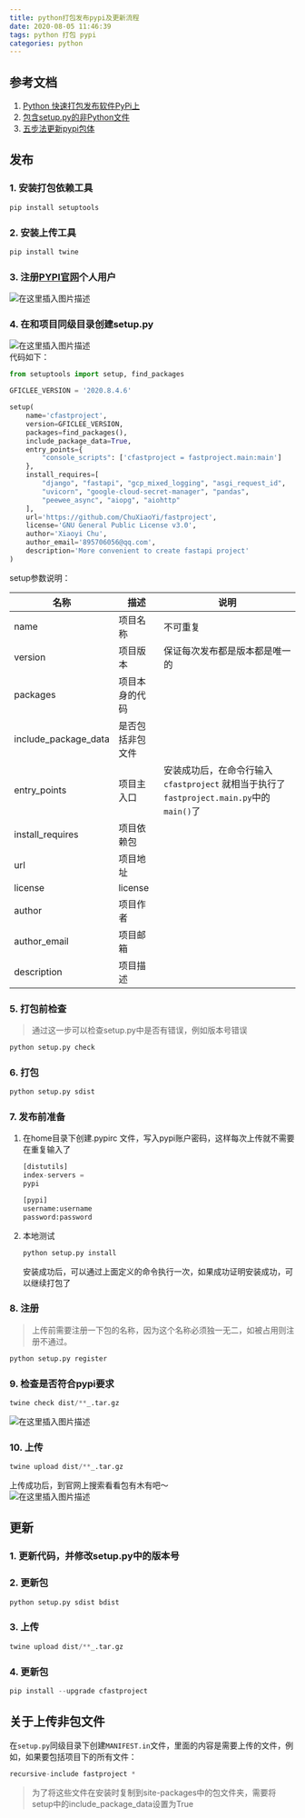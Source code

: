 ```yaml
---
title: python打包发布pypi及更新流程
date: 2020-08-05 11:46:39
tags: python 打包 pypi
categories: python
---
```


<!--more-->

## 参考文档

1.  [Python 快速打包发布软件PyPi上](http://yangfangs.github.io/2018/08/06/python-distribution-packages/#%E5%9C%A8pypi%E5%AE%98%E7%BD%91%E6%B3%A8%E5%86%8C%E4%B8%80%E4%B8%AApypi%E4%B8%AA%E4%BA%BA%E8%B4%A6%E6%88%B7%E5%A6%82%E4%B8%8B)
2.  [包含setup.py的非Python文件](https://www.it-swarm.dev/zh/python/%E5%8C%85%E5%90%ABsetuppy%E7%9A%84%E9%9D%9Epython%E6%96%87%E4%BB%B6/968888625/)
3.  [五步法更新pypi包体](https://blog.csdn.net/weixin_41855010/article/details/105506343)

## 发布

### 1\. 安装打包依赖工具

```python
pip install setuptools
```

### 2\. 安装上传工具

```python
pip install twine
```

### 3\. 注册[PYPI官网](https://pypi.org/)个人用户

![在这里插入图片描述](https://img-blog.csdnimg.cn/20200805113342473.png?x-oss-process=image/watermark,type_ZmFuZ3poZW5naGVpdGk,shadow_10,text_aHR0cHM6Ly9ibG9nLmNzZG4ubmV0L3dlaXhpbl80MDE1NjQ4Nw==,size_16,color_FFFFFF,t_70)

### 4\. 在和项目同级目录创建setup.py

![在这里插入图片描述](https://img-blog.csdnimg.cn/20200805113414940.png?x-oss-process=image/watermark,type_ZmFuZ3poZW5naGVpdGk,shadow_10,text_aHR0cHM6Ly9ibG9nLmNzZG4ubmV0L3dlaXhpbl80MDE1NjQ4Nw==,size_16,color_FFFFFF,t_70)  
代码如下：

```python
from setuptools import setup, find_packages

GFICLEE_VERSION = '2020.8.4.6'

setup(
    name='cfastproject',
    version=GFICLEE_VERSION,
    packages=find_packages(),
    include_package_data=True,
    entry_points={
        "console_scripts": ['cfastproject = fastproject.main:main']
    },
    install_requires=[
        "django", "fastapi", "gcp_mixed_logging", "asgi_request_id",
        "uvicorn", "google-cloud-secret-manager", "pandas",
        "peewee_async", "aiopg", "aiohttp"
    ],
    url='https://github.com/ChuXiaoYi/fastproject',
    license='GNU General Public License v3.0',
    author='Xiaoyi Chu',
    author_email='895706056@qq.com',
    description='More convenient to create fastapi project'
)
```

setup参数说明：

| 名称 | 描述 | 说明 |
| --- | --- | --- |
| name | 项目名称 | 不可重复 |
| version | 项目版本 | 保证每次发布都是版本都是唯一的 |
| packages | 项目本身的代码 |  |
| include\_package\_data | 是否包括非包文件 |  |
| entry\_points | 项目主入口 | 安装成功后，在命令行输入`cfastproject` 就相当于执行了`fastproject.main.py`中的`main()`了 |
| install\_requires | 项目依赖包 |  |
| url | 项目地址 |  |
| license | license |  |
| author | 项目作者 |  |
| author\_email | 项目邮箱 |  |
| description | 项目描述 |  |

### 5\. 打包前检查

> 通过这一步可以检查setup.py中是否有错误，例如版本号错误

```python
python setup.py check
```

### 6\. 打包

```python
python setup.py sdist
```

### 7\. 发布前准备

1.  在home目录下创建.pypirc 文件，写入pypi账户密码，这样每次上传就不需要在重复输入了

    ```python
    [distutils]
    index-servers =
    pypi

    [pypi]
    username:username
    password:password
    ```

2.  本地测试

    ```python
    python setup.py install
    ```

    安装成功后，可以通过上面定义的命令执行一次，如果成功证明安装成功，可以继续打包了

### 8\. 注册

> 上传前需要注册一下包的名称，因为这个名称必须独一无二，如被占用则注册不通过。

```python
python setup.py register
```

### 9\. 检查是否符合pypi要求

```python
twine check dist/**_.tar.gz
```

![在这里插入图片描述](https://img-blog.csdnimg.cn/20200805114338643.png?x-oss-process=image/watermark,type_ZmFuZ3poZW5naGVpdGk,shadow_10,text_aHR0cHM6Ly9ibG9nLmNzZG4ubmV0L3dlaXhpbl80MDE1NjQ4Nw==,size_16,color_FFFFFF,t_70)

### 10\. 上传

```python
twine upload dist/**_.tar.gz
```

上传成功后，到官网上搜索看看包有木有吧～  
![在这里插入图片描述](https://img-blog.csdnimg.cn/20200805114403402.png?x-oss-process=image/watermark,type_ZmFuZ3poZW5naGVpdGk,shadow_10,text_aHR0cHM6Ly9ibG9nLmNzZG4ubmV0L3dlaXhpbl80MDE1NjQ4Nw==,size_16,color_FFFFFF,t_70)

## 更新

### 1\. 更新代码，并修改setup.py中的版本号

### 2\. 更新包

```python
python setup.py sdist bdist
```

### 3\. 上传

```python
twine upload dist/**_.tar.gz
```

### 4\. 更新包

```python
pip install --upgrade cfastproject
```

## 关于上传非包文件

在`setup.py`同级目录下创建`MANIFEST.in`文件，里面的内容是需要上传的文件，例如，如果要包括项目下的所有文件：

```python
recursive-include fastproject *
```

> 为了将这些文件在安装时复制到site-packages中的包文件夹，需要将setup中的include\_package\_data设置为True